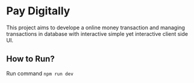 # Pay Digitally
This project aims to develope a online money transaction and managing transactions in database with interactive simple yet interactive client side UI.

## How to Run? 
Run command ```npm run dev```
